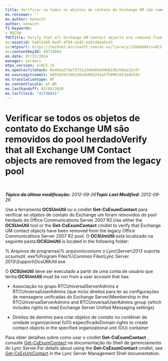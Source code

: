 ```yaml
---
title: Verificar se todos os objetos de contato do Exchange UM são removidos do pool herdado
ms.reviewer: ''
ms.author: kenwith
author: kenwith
f1.keywords:
- NOCSH
TOCTitle: Verify that all Exchange UM Contact objects are removed from the legacy pool
ms:assetid: 5a813169-0ed7-4f84-a242-ed2cd4ea5c43
ms:mtpsurl: https://technet.microsoft.com/en-us/library/JJ688068(v=OCS.15)
ms:contentKeyID: 49733664
ms.date: 07/23/2014
manager: serdars
mtps_version: v=OCS.15
ms.openlocfilehash: 0e49aa2fdef3731a34de05e04b8195cb8aa32cd7
ms.sourcegitcommit: b693d5923d6240cbb865241a5750963423a4b33e
ms.translationtype: MT
ms.contentlocale: pt-BR
ms.lasthandoff: 02/04/2020
ms.locfileid: "41730841"
---
```

<div data-xmlns="http://www.w3.org/1999/xhtml">

<div class="topic" data-xmlns="http://www.w3.org/1999/xhtml" data-msxsl="urn:schemas-microsoft-com:xslt" data-cs="http://msdn.microsoft.com/en-us/">

<div data-asp="http://msdn2.microsoft.com/asp">

# <a name="verify-that-all-exchange-um-contact-objects-are-removed-from-the-legacy-pool"></a><span data-ttu-id="912b6-102">Verificar se todos os objetos de contato do Exchange UM são removidos do pool herdado</span><span class="sxs-lookup"><span data-stu-id="912b6-102">Verify that all Exchange UM Contact objects are removed from the legacy pool</span></span>

</div>

<div id="mainSection">

<div id="mainBody">

<span> </span>

<span data-ttu-id="912b6-103">_**Tópico da última modificação:** 2012-09-26_</span><span class="sxs-lookup"><span data-stu-id="912b6-103">_**Topic Last Modified:** 2012-09-26_</span></span>

<span data-ttu-id="912b6-104">Use a ferramenta **OCSUmUtil** ou o cmdlet **Get-CsExumContact** para verificar se objetos de contato do Exchange um foram removidos do pool herdado do Office Communications Server 2007 R2.</span><span class="sxs-lookup"><span data-stu-id="912b6-104">Use either the **OCSUmUtil** tool or the **Get-CsExumContact** cmdlet to verify that Exchange UM contact objects have been removed from the legacy Office Communications Server 2007 R2 pool.</span></span> <span data-ttu-id="912b6-105">O **OCSUmUtil** está localizado na seguinte pasta:</span><span class="sxs-lookup"><span data-stu-id="912b6-105">**OCSUmUtil** is located in the following folder:</span></span>

<span data-ttu-id="912b6-106">% Arquivos de programas\\% arquivos\\comuns o Lync\\Server\\2013 suporta ocsumutil. exe</span><span class="sxs-lookup"><span data-stu-id="912b6-106">%Program Files%\\Common Files\\Lync Server 2013\\Support\\OcsUMUtil.exe</span></span>

<span data-ttu-id="912b6-107">O **OCSUmUtil** deve ser executado a partir de uma conta de usuário que tenha:</span><span class="sxs-lookup"><span data-stu-id="912b6-107">**OCSUmUtil** must be run from a user account that has:</span></span>

  - <span data-ttu-id="912b6-108">Associação no grupo RTCUniversalServerAdmins e RTCUniversalUserAdmins (que inclui direitos para ler as configurações de mensagens unificadas do Exchange Server)</span><span class="sxs-lookup"><span data-stu-id="912b6-108">Membership in the RTCUniversalServerAdmins and RTCUniversalUserAdmins group (which includes rights to read Exchange Server Unified Messaging settings)</span></span>

  - <span data-ttu-id="912b6-109">Direitos de domínio para criar objetos de contato no contêiner de unidade organizacional (UO) especificado</span><span class="sxs-lookup"><span data-stu-id="912b6-109">Domain rights to create contact objects in the specified organizational unit (OU) container</span></span>

<span data-ttu-id="912b6-110">Para obter detalhes sobre como usar o cmdlet **Get-CsExumContact** , consulte [Get-CsExumContact](https://docs.microsoft.com/powershell/module/skype/Get-CsExUmContact) na documentação do Shell de gerenciamento do Lync Server.</span><span class="sxs-lookup"><span data-stu-id="912b6-110">For details about using the **Get-CsExumContact** cmdlet, see [Get-CsExUmContact](https://docs.microsoft.com/powershell/module/skype/Get-CsExUmContact) in the Lync Server Management Shell documentation.</span></span>

</div>

<span> </span>

</div>

</div>

</div>

